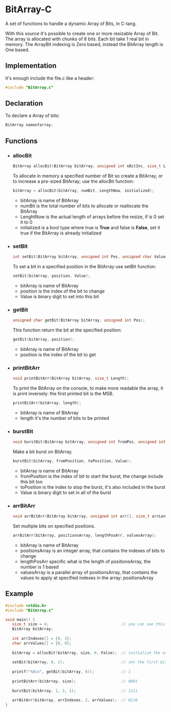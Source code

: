 # BitArray-C
A set of functions to handle a dynamic Array of Bits, in C-lang.

With this source it's possible to create one or more resizable Array of Bit. 
The array is allocated with chunks of 8 bits. Each bit take 1 real bit in memory.
The ArrayBit indexing is Zero based, instead the BitArray length is One based.

## Implementation
   It's enough include the file.c like a header:
   ```c
   #include "BitArray.c"
   ```
   
## Declaration
   To declare a Array of bits:
   ```c
   BitArray nameofarray;
   ```
   
## Functions
* ### allocBit
  ```c
  BitArray allocBit(BitArray bitArray, unsigned int nBitInc, size_t LengthNow, Bool isInitialized);
  ```
  To allocate in memory a specified number of Bit so create a BitArray, or to increase a pre-sized BitArray; use the allocBit function:
  ```c
  bitArray = allocBit(bitArray, numBit, LengthNow, initialized);
  ```
  
  * bitArray is name of BitArray
  * numBit is the total number of bits to allocate or reallocate the BitArray
  * LenghtNow is the actual length of arrays before the resize, if is 0 set it to 0
  * initialized is a bool type where true is **True** and false is **False**, set it true if the BitArray is already initialized


* ### setBit
  ```c
  int setBit(BitArray bitArray, unsigned int Pos, unsigned char Value);
  ```
  To set a bit in a specified position in the BitArray use setBit function:
  ```c
  setBit(bitArray, position, Value);
  ```
  * bitArray is name of BitArray
  * position is the index of the bit to change
  * Value is binary digit to set into this bit
  
  
* ### getBit
  ```c
  unsigned char getBit(BitArray bitArray, unsigned int Pos);
  ```
  This function return the bit at the specified position:
  ```c
  getBit(bitArray, position);
  ```
  * bitArray is name of BitArray
  * position is the index of the bit to get
 
 
* ### printBitArr
  ```c
  void printBitArr(BitArray bitArray, size_t Length);
  ```
  To print the BitArray on the console, to make more readable the array, it is print inversely: the first printed bit is the MSB.
  ```c
  printBitArr(bitArray, length);
  ```
  * bitArray is name of BitArray
  * length it's the number of bits to be printed
  
  
* ### burstBit
  ```c
  void burstBit(BitArray bitArray, unsigned int fromPos, unsigned int toPos, unsigned char Value);
  ```
  Make a bit burst on BitArray.
  ```c
  burstBit(bitArray, fromPosition, toPosition, Value);
  ```
  * bitArray is name of BitArray
  * fromPosition is the index of bit to start the burst, the change include this bit too
  * toPosition is the index to stop the burst, it's also included in the burst
  * Value is binary digit to set in all of the burst


* ### arrBitArr
  ```c
  void arrBitArr(BitArray bitArray, unsigned int arr[], size_t arrLength, unsigned char Values[]);
  ```
  Set multiple bits on specified positions.
  ```c
  arrBitArr(bitArray, positionsArray, lengthPosArr, valuesArray);
  ```
  * bitArray is name of BitArray
  * positionsArray is an integer array, that contains the indexes of bits to change
  * lengthPosArr specific what is the length of positionsArray, the number is 1 based
  * valuesArray is a parallel array of positionsArray, that contains the values to apply at specified indexes in the array: positionsArray

## Example
```c
#include <stdio.h>
#include "BitArray.c"

void main() {
   size_t size = 4;                                // you can see this as bit or as byte (in case you define it as number of bit it will resized with the minimum number of byte
   BitArray bitArray;
   
   int arrIndexes[] = {0, 3};
   char arrValues[] = {0, 0};
   
   bitArray = allocBit(bitArray, size, 0, False);  // initialize the array of bit
   
   setBit(bitArray, 0, 1);                         // set the first bit to 1
   
   printf("%d\n", getBit(bitArray, 0));            // 1
   
   printBitArr(bitArray, size);                    // 0001
   
   burstBit(bitArray, 1, 3, 1);                    // 1111
   
   arrBitArr(bitArray, arrIndexes, 2, arrValues);  // 0110
}
```
